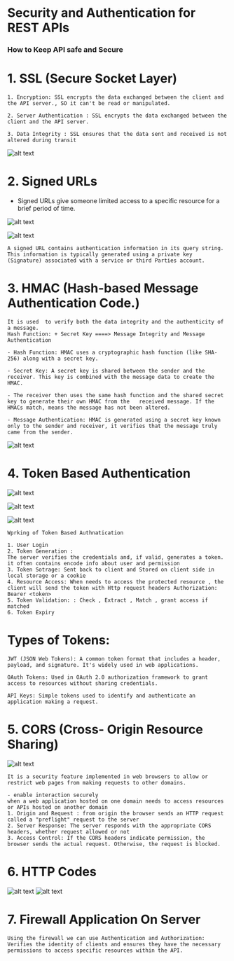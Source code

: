 
# 
# Security and Authentication for REST  APIs

### How to Keep API safe and Secure 

# 1. SSL (Secure Socket Layer)
```
1. Encryption: SSL encrypts the data exchanged between the client and the API server., SO it can't be read or manipulated.

2. Server Authentication : SSL encrypts the data exchanged between the client and the API server.

3. Data Integrity : SSL ensures that the data sent and received is not altered during transit
```
![alt text](<Images/Screenshot 2025-01-04 035927.png>)

# 2. Signed URLs
- Signed URLs give someone limited access to a specific resource for a brief period of time. 

![alt text](<Images/Screenshot 2025-01-04 035945.png>)

![alt text](<Images/Screenshot 2025-01-04 040018.png>)

```
A signed URL contains authentication information in its query string. This information is typically generated using a private key (Signature) associated with a service or third Parties account. 
```

# 3. HMAC (Hash-based Message Authentication Code.)
```
It is used  to verify both the data integrity and the authenticity of a message.
Hash Function: + Secret Key ====> Message Integrity and Message Authentication

- Hash Function: HMAC uses a cryptographic hash function (like SHA-256) along with a secret key.

- Secret Key: A secret key is shared between the sender and the receiver. This key is combined with the message data to create the HMAC.

- The receiver then uses the same hash function and the shared secret key to generate their own HMAC from the   received message. If the HMACs match, means the message has not been altered.

- Message Authentication: HMAC is generated using a secret key known only to the sender and receiver, it verifies that the message truly came from the sender.
```
![alt text](<Images/Screenshot 2025-01-04 040115.png>)

# 4. Token Based Authentication 
![alt text](<Images/Screenshot 2025-01-04 040132.png>)

![alt text](<Images/Screenshot 2025-01-04 040151.png>)

![alt text](<Images/Screenshot 2025-01-04 040223.png>)

```
Wprking of Token Based Authnatication

1. User Login 
2. Token Generation : 
The server verifies the credentials and, if valid, generates a token. it often contains encode info about user and permission
3. Token Sotrage: Sent back to client and Stored on client side in local storage or a cookie
4. Resource Access: When needs to access the protected resource , the client will send the token with Http request headers Authorization: Bearer <token>
5. Token Validation: : Check , Extract , Match , grant access if matched 
6. Token Expiry
```
# Types of Tokens:
~~~
JWT (JSON Web Tokens): A common token format that includes a header, payload, and signature. It's widely used in web applications.

OAuth Tokens: Used in OAuth 2.0 authorization framework to grant access to resources without sharing credentials.

API Keys: Simple tokens used to identify and authenticate an application making a request.
~~~

# 5.  CORS (Cross- Origin Resource Sharing)
![alt text](<Images/Screenshot 2025-01-04 040349.png>)
~~~
It is a security feature implemented in web browsers to allow or restrict web pages from making requests to other domains.

- enable interaction securely 
when a web application hosted on one domain needs to access resources or APIs hosted on another domain
1. Origin and Request : from origin the browser sends an HTTP request called a "preflight" request to the server
2. Server Response: The server responds with the appropriate CORS headers, whether request allowed or not
3. Access Control: If the CORS headers indicate permission, the browser sends the actual request. Otherwise, the request is blocked.

~~~

# 6. HTTP  Codes 

![alt text](<Images/Screenshot 2025-01-04 040257.png>)
![alt text](<Images/Screenshot 2025-01-04 040309.png>)

# 7. Firewall Application On Server 
```
Using the firewall we can use Authentication and Authorization: 
Verifies the identity of clients and ensures they have the necessary permissions to access specific resources within the API.

```